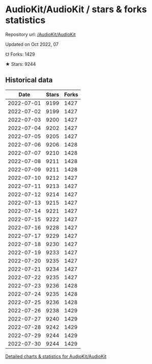 # AudioKit/AudioKit / stars & forks statistics

Repository url: [/AudioKit/AudioKit](https://github.com/AudioKit/AudioKit)

Updated on Oct 2022, 07

☋ Forks: 1429

★ Stars: 9244

## Historical data
| Date | Stars | Forks |
|------|-------|-------|
| 2022-07-01 | 9199 | 1427 | 
| 2022-07-02 | 9199 | 1427 | 
| 2022-07-03 | 9200 | 1427 | 
| 2022-07-04 | 9202 | 1427 | 
| 2022-07-05 | 9205 | 1427 | 
| 2022-07-06 | 9206 | 1428 | 
| 2022-07-07 | 9210 | 1428 | 
| 2022-07-08 | 9211 | 1428 | 
| 2022-07-09 | 9211 | 1428 | 
| 2022-07-10 | 9212 | 1427 | 
| 2022-07-11 | 9213 | 1427 | 
| 2022-07-12 | 9214 | 1427 | 
| 2022-07-13 | 9215 | 1427 | 
| 2022-07-14 | 9221 | 1427 | 
| 2022-07-15 | 9222 | 1427 | 
| 2022-07-16 | 9228 | 1427 | 
| 2022-07-17 | 9229 | 1427 | 
| 2022-07-18 | 9230 | 1427 | 
| 2022-07-19 | 9233 | 1427 | 
| 2022-07-20 | 9235 | 1427 | 
| 2022-07-21 | 9234 | 1427 | 
| 2022-07-22 | 9235 | 1427 | 
| 2022-07-23 | 9236 | 1428 | 
| 2022-07-24 | 9235 | 1428 | 
| 2022-07-25 | 9236 | 1428 | 
| 2022-07-26 | 9238 | 1429 | 
| 2022-07-27 | 9240 | 1429 | 
| 2022-07-28 | 9242 | 1429 | 
| 2022-07-29 | 9244 | 1429 | 
| 2022-07-30 | 9244 | 1429 | 


[Detailed charts & statistics for AudioKit/AudioKit](https://reviewgithub.com/rep/AudioKit/AudioKit)
